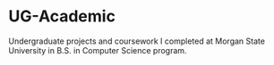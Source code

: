 # UG-Academic
Undergraduate projects and coursework I completed at Morgan State University in B.S. in Computer Science program.
